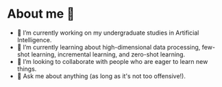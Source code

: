 # About me 👋

- 🔭 I’m currently working on my undergraduate studies in Artificial Intelligence.
- 🌱 I’m currently learning about high-dimensional data processing, few-shot learning, incremental learning, and zero-shot learning.
- 👯 I’m looking to collaborate with people who are eager to learn new things.
- 💬 Ask me about anything (as long as it's not too offensive!).
